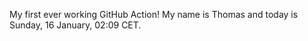 My first ever working GitHub Action!
My name is Thomas and today is Sunday, 16 January, 02:09 CET. 
